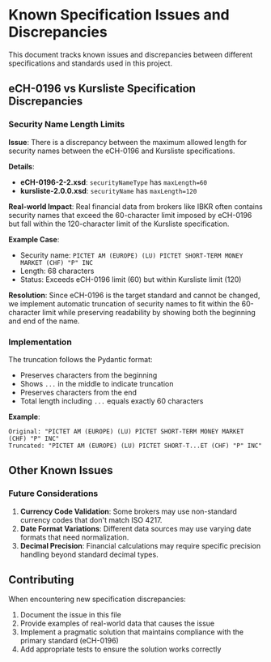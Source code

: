 # Known Specification Issues and Discrepancies

This document tracks known issues and discrepancies between different specifications and standards used in this project.

## eCH-0196 vs Kursliste Specification Discrepancies

### Security Name Length Limits

**Issue**: There is a discrepancy between the maximum allowed length for security names between the eCH-0196 and Kursliste specifications.

**Details**:
- **eCH-0196-2-2.xsd**: `securityNameType` has `maxLength=60`
- **kursliste-2.0.0.xsd**: `securityName` has `maxLength=120`

**Real-world Impact**: 
Real financial data from brokers like IBKR often contains security names that exceed the 60-character limit imposed by eCH-0196 but fall within the 120-character limit of the Kursliste specification.

**Example Case**:
- Security name: `PICTET AM (EUROPE) (LU) PICTET SHORT-TERM MONEY MARKET (CHF) "P" INC`
- Length: 68 characters
- Status: Exceeds eCH-0196 limit (60) but within Kursliste limit (120)

**Resolution**: 
Since eCH-0196 is the target standard and cannot be changed, we implement automatic truncation of security names to fit within the 60-character limit while preserving readability by showing both the beginning and end of the name.

### Implementation

The truncation follows the Pydantic format:
- Preserves characters from the beginning
- Shows `...` in the middle to indicate truncation
- Preserves characters from the end
- Total length including `...` equals exactly 60 characters

**Example**:
```
Original: "PICTET AM (EUROPE) (LU) PICTET SHORT-TERM MONEY MARKET (CHF) "P" INC"
Truncated: "PICTET AM (EUROPE) (LU) PICTET SHORT-T...ET (CHF) "P" INC"
```

## Other Known Issues

### Future Considerations

1. **Currency Code Validation**: Some brokers may use non-standard currency codes that don't match ISO 4217.
2. **Date Format Variations**: Different data sources may use varying date formats that need normalization.
3. **Decimal Precision**: Financial calculations may require specific precision handling beyond standard decimal types.

## Contributing

When encountering new specification discrepancies:

1. Document the issue in this file
2. Provide examples of real-world data that causes the issue
3. Implement a pragmatic solution that maintains compliance with the primary standard (eCH-0196)
4. Add appropriate tests to ensure the solution works correctly 